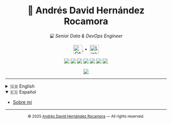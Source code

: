 <h1 align="center">👋 Andrés David Hernández Rocamora</h1>
<p align="center"><i>💻 Senior Data & DevOps Engineer</i></p>
<p align="center">
  <a href="https://github.com/andresdavidhr">
    <img src="https://cdn.jsdelivr.net/gh/devicons/devicon/icons/github/github-original.svg" alt="GitHub" width="28" style="vertical-align:middle"/>
  </a>
  &nbsp;•&nbsp;
  <a href="https://www.linkedin.com/in/andresdavidhr">
    <img src="https://cdn.jsdelivr.net/gh/devicons/devicon/icons/linkedin/linkedin-original.svg" alt="LinkedIn" width="28" style="vertical-align:middle"/>
  </a>
</p>


<!-- Skills -->
<p align="center">
    <img src="https://img.shields.io/badge/Linux-Expert-black?logo=linux&logoColor=white" />
    <img src="https://img.shields.io/badge/Shell%20Script-Advanced-blue?logo=gnu-bash&logoColor=white" />
    <img src="https://img.shields.io/badge/SQL-Advanced-lightgrey?logo=mysql" />
    <img src="https://img.shields.io/badge/Flutter-Advanced-02569B?logo=flutter&logoColor=white" />
    <img src="https://img.shields.io/badge/Git-Advanced-orange?logo=git&logoColor=white" />
    <img src="https://img.shields.io/badge/Node.js-Advanced-339933?logo=node.js&logoColor=white" />
    <img src="https://img.shields.io/badge/Python-Intermediate-yellow?logo=python&logoColor=white" />
</p>

<!-- Certifications -->
<p align="center">
    <img src="https://img.shields.io/badge/Cloud%20Digital%20Leader-Certified-brightgreen?logo=googlecloud" />
</p>

---

<details>
  <summary>🇬🇧 English</summary>

- [About Me](lang/english.md)
</details>

<details open>
  <summary>🇪🇸 Español</summary>

- [Sobre mí](lang/spanish.md)
</details>

---

<p align="center">
  <sub>
    &copy; 2025 <a href="https://github.com/andresdavidhr">Andrés David Hernández Rocamora</a> &mdash; All rights reserved.
  </sub>
</p>